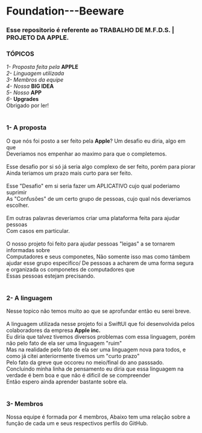 # Foundation---Beeware
### Esse repositorio é referente ao TRABALHO DE M.F.D.S. | PROJETO DA APPLE.


### TÓPICOS

_1- Proposta feita pela_ **APPLE**\
_2- Linguagem utilizada_\
_3- Membros da equipe_\
_4- Nossa_ **BIG IDEA**\
_5- Nosso_ **APP**\
_6-_ **Upgrades**\
Obrigado por ler! <br> </br>


### 1- A proposta

O que nós foi posto a ser feito pela **Apple**? Um desafio eu diria, algo em que\
Deveriamos nos empenhar ao maximo para que o completemos. <br> </br>
Esse desafio por si só já seria algo complexo de ser feito, porém para piorar\
Ainda teriamos um prazo mais curto para ser feito.<br> </br>
Esse "Desafio" em si seria fazer um APLICATIVO cujo qual poderiamo suprimir\
As "Confusões" de um certo grupo de pessoas, cujo qual nós deveriamos escolher.<br> </br>
Em outras palavras deveriamos criar uma plataforma feita para ajudar pessoas \
Com casos em particular.<br> </br>
O nosso projeto foi feito para ajudar pessoas "leigas" a se tornarem informadas sobre\
Computadores e seus componetes, Não somente isso mas como támbem ajudar esse grupo especifico/
De pessoas a acharem de uma forma segura e organizada os componetes de computadores que\
Essas pessoas estejam precisando.<br> </br>

### 2- A linguagem 

Nesse topico não temos muito ao que se aprofundar então eu serei breve.<br> </br>
A linguagem utilizada nesse projeto foi a SwiftUI que foi desenvolvida pelos colaboradores da empresa **Apple inc.**\
Eu diria que talvez tivemos diversos problemas com essa linguagem, porém não pelo fato de ela ser uma linguagem "ruim"\
Mas na realidade pelo fato de ela ser uma linguagem nova para todos, e como já citei anteriormente tivemos um "curto prazo"\
Pelo fato da greve que occoreu no meio/final do ano passsado.\
Concluindo minha linha de pensamento eu diria que essa linguagem na verdade é bem boa e que não é dificil de se compreender\
Então espero ainda aprender bastante sobre ela. <br> </br>

### 3- Membros 

Nossa equipe é formada por 4 membros, Abaixo tem uma relação sobre a função de cada um e seus respectivos perfils do GitHub.<br> </br>



